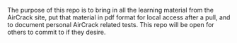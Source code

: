 The purpose of this repo is to bring in all the learning material from the AirCrack site, put that material in pdf format for local access after a pull, and to document personal AirCrack related tests. This repo will be open for others to commit to if they desire.
